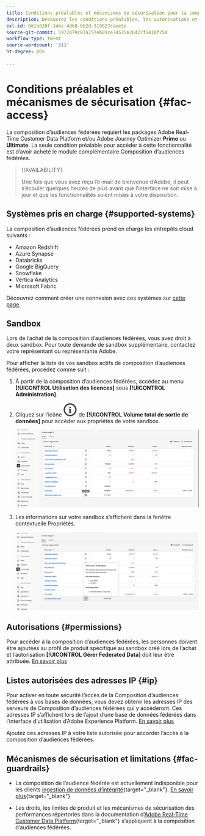 ```yaml
---
title: Conditions préalables et mécanismes de sécurisation pour la composition d’audiences fédérées
description: Découvrez les conditions préalables, les autorisations et les mécanismes de sécurisation pour la composition d’audiences fédérées
exl-id: 661a838f-146e-4d68-bb2d-319827caee3a
source-git-commit: 5972479c87a757eb09ce74535e26427f5410f254
workflow-type: tm+mt
source-wordcount: '311'
ht-degree: 86%

---
```


# Conditions préalables et mécanismes de sécurisation {#fac-access}

La composition d’audiences fédérées requiert les packages Adobe Real-Time Customer Data Platform et/ou Adobe Journey Optimizer **Prime** ou **Ultimate**. La seule condition préalable pour accéder à cette fonctionnalité est d’avoir acheté le module complémentaire Composition d’audiences fédérées.

>[!AVAILABILITY]
>
>Une fois que vous avez reçu l’e-mail de bienvenue d’Adobe, il peut s’écouler quelques heures de plus avant que l’interface ne soit mise à jour et que les fonctionnalités soient mises à votre disposition.

## Systèmes pris en charge {#supported-systems}

La composition d’audiences fédérées prend en charge les entrepôts cloud suivants :

* Amazon Redshift
* Azure Synapse
* Databricks
* Google BigQuery
* Snowflake
* Vertica Analytics
* Microsoft Fabric

Découvrez comment créer une connexion avec ces systèmes sur [cette page](../connections/connections.md).

## Sandbox

Lors de l’achat de la composition d’audiences fédérées, vous avez droit à deux sandbox. Pour toute demande de sandbox supplémentaire, contactez votre représentant ou représentante Adobe.

Pour afficher la liste de vos sandbox actifs de composition d’audiences fédérées, procédez comme suit :

1. À partir de la composition d’audiences fédérées, accédez au menu **[!UICONTROL Utilisation des licences]** sous **[!UICONTROL Administration]**.

1. Cliquez sur l’icône ![](assets/do-not-localize/Smock_InfoOutline_18_N.svg) de **[!UICONTROL Volume total de sortie de données]** pour accéder aux propriétés de votre sandbox.

   ![](assets/sandbox_1.png)

1. Les informations sur votre sandbox s’affichent dans la fenêtre contextuelle Propriétés.

   ![](assets/sandbox_2.png)

## Autorisations {#permissions}

Pour accéder à la composition d’audiences fédérées, les personnes doivent être ajoutées au profil de produit spécifique au sandbox créé lors de l’achat et l’autorisation **[!UICONTROL Gérer Federated Data]** doit leur être attribuée. [En savoir plus](feature-access.md)

## Listes autorisées des adresses IP {#ip}

Pour activer en toute sécurité l’accès de la Composition d’audiences fédérées à vos bases de données, vous devez obtenir les adresses IP des serveurs de Composition d’audiences fédérées qui y accéderont. Ces adresses IP s’affichent lors de l’ajout d’une base de données fédérées dans l’interface d’utilisation d’Adobe Experience Platform. [En savoir plus](../connections/connections.md)

Ajoutez ces adresses IP à votre liste autorisée pour accorder l’accès à la composition d’audiences fédérées.

## Mécanismes de sécurisation et limitations {#fac-guardrails}

* La composition de l’audience fédérée est actuellement indisponible pour les clients [ingestion de données d’intégrité](https://experienceleague.adobe.com/fr/docs/events/customer-data-management-voices-recordings/governance/healthcare-shield){target="_blank"}. [En savoir plus](https://experienceleague.adobe.com/fr/docs/journey-optimizer/using/audiences-profiles-identities/audiences/about-audiences){target="_blank"}

<!--
* Federated Audience Composition is compatible with Privacy & Security Shield and can be used in all verticals except for healthcare industries. Currently, Federated Audience Composition cannot be licensed to customers looking to ingest health data. [Learn more](https://experienceleague.adobe.com/en/docs/events/customer-data-management-voices-recordings/governance/healthcare-shield){target="_blank"}-->

* Les droits, les limites de produit et les mécanismes de sécurisation des performances répertoriés dans la documentation d’[Adobe Real-Time Customer Data Platform](https://experienceleague.adobe.com/fr/docs/experience-platform/profile/guardrails){target="_blank"} s’appliquent à la composition d’audiences fédérées.

<!--* Federated Audience Composition supports the export of large audiences, with file sizes greater than 1 GB. For optimal performance, the maximum recommended file size is up to 20 GB.
-->

